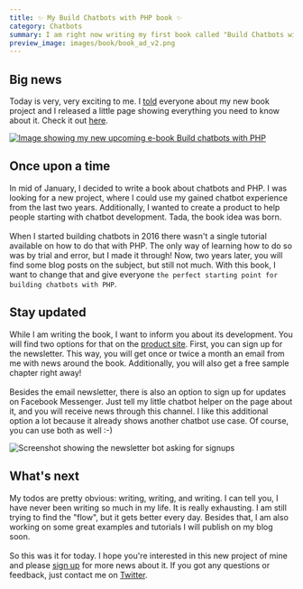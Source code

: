 ```yaml
---
title: ✨ My Build Chatbots with PHP book ✨
category: Chatbots
summary: I am right now writing my first book called "Build Chatbots with PHP". Woohoo! This is super exciting for me and hopefully for you as well. Let me share some thoughts here about it with you.
preview_image: images/book/book_ad_v2.png
---
```


## Big news

Today is very, very exciting to me. I [told](https://twitter.com/christophrumpel/status/966623853719048192) everyone about my new book project and I released a little page showing everything you need to know about it. Check it out [here](https://christoph-rumpel.com/build-chatbots-with-php).

<a href="https://christoph-rumpel.com/build-chatbots-with-php">
<img class="blogimage" alt="Image showing my new upcoming e-book Build chatbots with PHP" src="/images/book/book_ad_v2.png" />
</a>

## Once upon a time

In mid of January, I decided to write a book about chatbots and PHP. I was looking for a new project, where I could use my gained chatbot experience from the last two years. Additionally, I wanted to create a product to help people starting with chatbot development. Tada, the book idea was born.
<br /><br />
When I started building chatbots in 2016 there wasn't a single tutorial available on how to do that with PHP. The only way of learning how to do so was by trial and error, but I made it through! Now, two years later, you will find some blog posts on the subject, but still not much. With this book, I want to change that and give everyone `the perfect starting point for building chatbots with PHP`.

## Stay updated

While I am writing the book, I want to inform you about its development. You will find two options for that on the [product site](https://christoph-rumpel.com/build-chatbots-with-php). First, you can sign up for the newsletter. This way, you will get once or twice a month an email from me with news around the book. Additionally, you will also get a free sample chapter right away!
<br /><br />
Besides the email newsletter, there is also an option to sign up for updates on Facebook Messenger. Just tell my little chatbot helper on the page about it, and you will receive news through this channel. I like this additional option a lot because it already shows another chatbot use case. Of course, you can use both as well :-)

<img class="blogimage" alt="Screenshot showing the newsletter bot asking for signups" src="/images/blog/newsletter_bot.png" />

## What's next

My todos are pretty obvious: writing, writing, and writing. I can tell you, I have never been writing so much in my life. It is really exhausting. I am still trying to find the "flow", but it gets better every day. Besides that, I am also working on some great examples and tutorials I will publish on my blog soon.
<br /><br />
So this was it for today. I hope you're interested in this new project of mine and please [sign up](https://christoph-rumpel.com/build-chatbots-with-php) for more news about it. If you got any questions or feedback, just contact me on [Twitter](https://twitter.com/christophrumpel).
